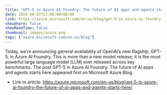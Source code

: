 ```yaml
---
title: "GPT-5 in Azure AI Foundry: The future of AI apps and agents starts here"
date: 2025-08-07T17:00:00+00:00
link: https://azure.microsoft.com/en-us/blog/gpt-5-in-azure-ai-foundry-the-future-of-ai-apps-and-agents-starts-here/
showShare: false
showReadTime: false
thumbnail: images/azure.png
tags: ["azure.microsoft.com/en-us/blog"]
---
```

Today, we’re announcing general availability of OpenAI’s new flagship, GPT-5, in Azure AI Foundry. This is more than a new model release; it is the most powerful large language model (LLM) ever released across key benchmarks.
The post GPT-5 in Azure AI Foundry: The future of AI apps and agents starts here appeared first on Microsoft Azure Blog.

- Link to article: https://azure.microsoft.com/en-us/blog/gpt-5-in-azure-ai-foundry-the-future-of-ai-apps-and-agents-starts-here/